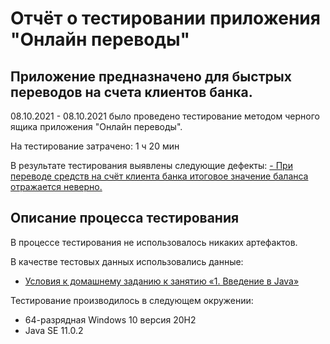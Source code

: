 # Отчёт о тестировании приложения "Онлайн переводы"

## Приложение предназначено для быстрых переводов на счета клиентов банка.

08.10.2021 - 08.10.2021 было проведено тестирование методом черного ящика приложения "Онлайн переводы".

На тестирование затрачено: 1 ч 20 мин

В результате тестирования выявлены следующие дефекты:
[- При переводе средств на счёт клиента банка итоговое значение баланса отражается неверно.](https://github.com/maria-grig/HW1.1JAVA/issues/1)
 

## Описание процесса тестирования

В процессе тестирования не использовалось никаких артефактов.

В качестве тестовых данных использовались данные: 
* [Условия к домашнему заданию к занятию «1. Введение в Java»](https://github.com/netology-code/javaqa-homeworks/blob/master/intro/MERGED.md)

Тестирование производилось в следующем окружении:
* 64-разрядная Windows 10 версия 20H2
* Java SE 11.0.2

